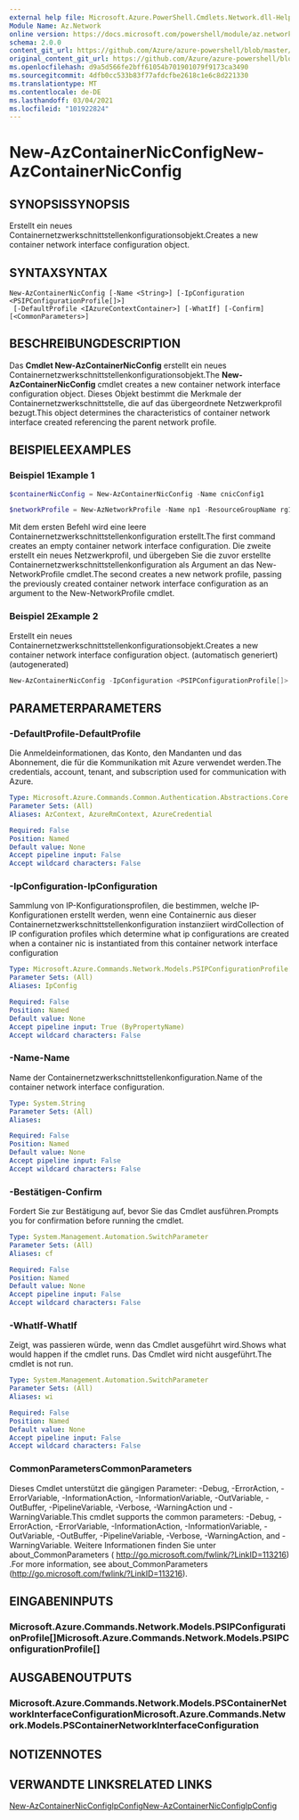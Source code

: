 ```yaml
---
external help file: Microsoft.Azure.PowerShell.Cmdlets.Network.dll-Help.xml
Module Name: Az.Network
online version: https://docs.microsoft.com/powershell/module/az.network/new-AzContainerNicconfig
schema: 2.0.0
content_git_url: https://github.com/Azure/azure-powershell/blob/master/src/Network/Network/help/New-AzContainerNicConfig.md
original_content_git_url: https://github.com/Azure/azure-powershell/blob/master/src/Network/Network/help/New-AzContainerNicConfig.md
ms.openlocfilehash: d9a5d566fe2bff61054b701901079f9173ca3490
ms.sourcegitcommit: 4dfb0cc533b83f77afdcfbe2618c1e6c8d221330
ms.translationtype: MT
ms.contentlocale: de-DE
ms.lasthandoff: 03/04/2021
ms.locfileid: "101922824"
---
```

# <span data-ttu-id="adc82-101">New-AzContainerNicConfig</span><span class="sxs-lookup"><span data-stu-id="adc82-101">New-AzContainerNicConfig</span></span>

## <span data-ttu-id="adc82-102">SYNOPSIS</span><span class="sxs-lookup"><span data-stu-id="adc82-102">SYNOPSIS</span></span>
<span data-ttu-id="adc82-103">Erstellt ein neues Containernetzwerkschnittstellenkonfigurationsobjekt.</span><span class="sxs-lookup"><span data-stu-id="adc82-103">Creates a new container network interface configuration object.</span></span>

## <span data-ttu-id="adc82-104">SYNTAX</span><span class="sxs-lookup"><span data-stu-id="adc82-104">SYNTAX</span></span>

```
New-AzContainerNicConfig [-Name <String>] [-IpConfiguration <PSIPConfigurationProfile[]>]
 [-DefaultProfile <IAzureContextContainer>] [-WhatIf] [-Confirm] [<CommonParameters>]
```

## <span data-ttu-id="adc82-105">BESCHREIBUNG</span><span class="sxs-lookup"><span data-stu-id="adc82-105">DESCRIPTION</span></span>
<span data-ttu-id="adc82-106">Das **Cmdlet New-AzContainerNicConfig** erstellt ein neues Containernetzwerkschnittstellenkonfigurationsobjekt.</span><span class="sxs-lookup"><span data-stu-id="adc82-106">The **New-AzContainerNicConfig** cmdlet creates a new container network interface configuration object.</span></span> <span data-ttu-id="adc82-107">Dieses Objekt bestimmt die Merkmale der Containernetzwerkschnittstelle, die auf das übergeordnete Netzwerkprofil bezugt.</span><span class="sxs-lookup"><span data-stu-id="adc82-107">This object determines the characteristics of container network interface created referencing the parent network profile.</span></span>

## <span data-ttu-id="adc82-108">BEISPIELE</span><span class="sxs-lookup"><span data-stu-id="adc82-108">EXAMPLES</span></span>

### <span data-ttu-id="adc82-109">Beispiel 1</span><span class="sxs-lookup"><span data-stu-id="adc82-109">Example 1</span></span>
```powershell
$containerNicConfig = New-AzContainerNicConfig -Name cnicConfig1

$networkProfile = New-AzNetworkProfile -Name np1 -ResourceGroupName rg1 -Location westus -ContainerNetworkInterfaceConfiguration $containerNicConfig
```

<span data-ttu-id="adc82-110">Mit dem ersten Befehl wird eine leere Containernetzwerkschnittstellenkonfiguration erstellt.</span><span class="sxs-lookup"><span data-stu-id="adc82-110">The first command creates an empty container network interface configuration.</span></span> <span data-ttu-id="adc82-111">Die zweite erstellt ein neues Netzwerkprofil, und übergeben Sie die zuvor erstellte Containernetzwerkschnittstellenkonfiguration als Argument an das New-NetworkProfile cmdlet.</span><span class="sxs-lookup"><span data-stu-id="adc82-111">The second creates a new network profile, passing the previously created container network interface configuration as an argument to the New-NetworkProfile cmdlet.</span></span>

### <span data-ttu-id="adc82-112">Beispiel 2</span><span class="sxs-lookup"><span data-stu-id="adc82-112">Example 2</span></span>

<span data-ttu-id="adc82-113">Erstellt ein neues Containernetzwerkschnittstellenkonfigurationsobjekt.</span><span class="sxs-lookup"><span data-stu-id="adc82-113">Creates a new container network interface configuration object.</span></span> <span data-ttu-id="adc82-114">(automatisch generiert)</span><span class="sxs-lookup"><span data-stu-id="adc82-114">(autogenerated)</span></span>

<!-- Aladdin Generated Example -->
```powershell
New-AzContainerNicConfig -IpConfiguration <PSIPConfigurationProfile[]> -Name cnic
```

## <span data-ttu-id="adc82-115">PARAMETER</span><span class="sxs-lookup"><span data-stu-id="adc82-115">PARAMETERS</span></span>

### <span data-ttu-id="adc82-116">-DefaultProfile</span><span class="sxs-lookup"><span data-stu-id="adc82-116">-DefaultProfile</span></span>
<span data-ttu-id="adc82-117">Die Anmeldeinformationen, das Konto, den Mandanten und das Abonnement, die für die Kommunikation mit Azure verwendet werden.</span><span class="sxs-lookup"><span data-stu-id="adc82-117">The credentials, account, tenant, and subscription used for communication with Azure.</span></span>

```yaml
Type: Microsoft.Azure.Commands.Common.Authentication.Abstractions.Core.IAzureContextContainer
Parameter Sets: (All)
Aliases: AzContext, AzureRmContext, AzureCredential

Required: False
Position: Named
Default value: None
Accept pipeline input: False
Accept wildcard characters: False
```

### <span data-ttu-id="adc82-118">-IpConfiguration</span><span class="sxs-lookup"><span data-stu-id="adc82-118">-IpConfiguration</span></span>
<span data-ttu-id="adc82-119">Sammlung von IP-Konfigurationsprofilen, die bestimmen, welche IP-Konfigurationen erstellt werden, wenn eine Containernic aus dieser Containernetzwerkschnittstellenkonfiguration instanziiert wird</span><span class="sxs-lookup"><span data-stu-id="adc82-119">Collection of IP configuration profiles which determine what ip configurations are created when a container nic is instantiated from this container network interface configuration</span></span>

```yaml
Type: Microsoft.Azure.Commands.Network.Models.PSIPConfigurationProfile[]
Parameter Sets: (All)
Aliases: IpConfig

Required: False
Position: Named
Default value: None
Accept pipeline input: True (ByPropertyName)
Accept wildcard characters: False
```

### <span data-ttu-id="adc82-120">-Name</span><span class="sxs-lookup"><span data-stu-id="adc82-120">-Name</span></span>
<span data-ttu-id="adc82-121">Name der Containernetzwerkschnittstellenkonfiguration.</span><span class="sxs-lookup"><span data-stu-id="adc82-121">Name of the container network interface configuration.</span></span>

```yaml
Type: System.String
Parameter Sets: (All)
Aliases:

Required: False
Position: Named
Default value: None
Accept pipeline input: False
Accept wildcard characters: False
```

### <span data-ttu-id="adc82-122">-Bestätigen</span><span class="sxs-lookup"><span data-stu-id="adc82-122">-Confirm</span></span>
<span data-ttu-id="adc82-123">Fordert Sie zur Bestätigung auf, bevor Sie das Cmdlet ausführen.</span><span class="sxs-lookup"><span data-stu-id="adc82-123">Prompts you for confirmation before running the cmdlet.</span></span>

```yaml
Type: System.Management.Automation.SwitchParameter
Parameter Sets: (All)
Aliases: cf

Required: False
Position: Named
Default value: None
Accept pipeline input: False
Accept wildcard characters: False
```

### <span data-ttu-id="adc82-124">-WhatIf</span><span class="sxs-lookup"><span data-stu-id="adc82-124">-WhatIf</span></span>
<span data-ttu-id="adc82-125">Zeigt, was passieren würde, wenn das Cmdlet ausgeführt wird.</span><span class="sxs-lookup"><span data-stu-id="adc82-125">Shows what would happen if the cmdlet runs.</span></span>
<span data-ttu-id="adc82-126">Das Cmdlet wird nicht ausgeführt.</span><span class="sxs-lookup"><span data-stu-id="adc82-126">The cmdlet is not run.</span></span>

```yaml
Type: System.Management.Automation.SwitchParameter
Parameter Sets: (All)
Aliases: wi

Required: False
Position: Named
Default value: None
Accept pipeline input: False
Accept wildcard characters: False
```

### <span data-ttu-id="adc82-127">CommonParameters</span><span class="sxs-lookup"><span data-stu-id="adc82-127">CommonParameters</span></span>
<span data-ttu-id="adc82-128">Dieses Cmdlet unterstützt die gängigen Parameter: -Debug, -ErrorAction, -ErrorVariable, -InformationAction, -InformationVariable, -OutVariable, -OutBuffer, -PipelineVariable, -Verbose, -WarningAction und -WarningVariable.</span><span class="sxs-lookup"><span data-stu-id="adc82-128">This cmdlet supports the common parameters: -Debug, -ErrorAction, -ErrorVariable, -InformationAction, -InformationVariable, -OutVariable, -OutBuffer, -PipelineVariable, -Verbose, -WarningAction, and -WarningVariable.</span></span> <span data-ttu-id="adc82-129">Weitere Informationen finden Sie unter about_CommonParameters ( http://go.microsoft.com/fwlink/?LinkID=113216) .</span><span class="sxs-lookup"><span data-stu-id="adc82-129">For more information, see about_CommonParameters (http://go.microsoft.com/fwlink/?LinkID=113216).</span></span>

## <span data-ttu-id="adc82-130">EINGABEN</span><span class="sxs-lookup"><span data-stu-id="adc82-130">INPUTS</span></span>

### <span data-ttu-id="adc82-131">Microsoft.Azure.Commands.Network.Models.PSIPConfigurationProfile[]</span><span class="sxs-lookup"><span data-stu-id="adc82-131">Microsoft.Azure.Commands.Network.Models.PSIPConfigurationProfile[]</span></span>

## <span data-ttu-id="adc82-132">AUSGABEN</span><span class="sxs-lookup"><span data-stu-id="adc82-132">OUTPUTS</span></span>

### <span data-ttu-id="adc82-133">Microsoft.Azure.Commands.Network.Models.PSContainerNetworkInterfaceConfiguration</span><span class="sxs-lookup"><span data-stu-id="adc82-133">Microsoft.Azure.Commands.Network.Models.PSContainerNetworkInterfaceConfiguration</span></span>

## <span data-ttu-id="adc82-134">NOTIZEN</span><span class="sxs-lookup"><span data-stu-id="adc82-134">NOTES</span></span>

## <span data-ttu-id="adc82-135">VERWANDTE LINKS</span><span class="sxs-lookup"><span data-stu-id="adc82-135">RELATED LINKS</span></span>

[<span data-ttu-id="adc82-136">New-AzContainerNicConfigIpConfig</span><span class="sxs-lookup"><span data-stu-id="adc82-136">New-AzContainerNicConfigIpConfig</span></span>](./New-AzContainerNicConfigIpConfig.md)
